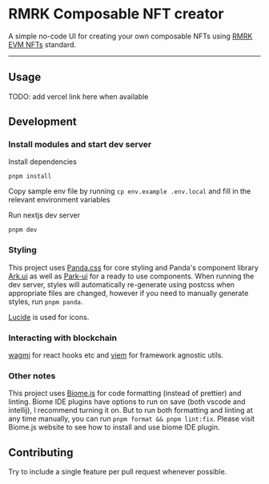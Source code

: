 # RMRK Composable NFT creator

A simple no-code UI for creating your own composable NFTs using [RMRK EVM NFTs](https://evm.rmrk.app) standard.

---


## Usage
TODO: add vercel link here when available


## Development

### Install modules and start dev server

Install dependencies

`pnpm install` 

Copy sample env file by running `cp env.example .env.local` and fill in the relevant environment variables

Run nextjs dev server

`pnpm dev`

### Styling
This project uses [Panda.css](https://panda-css.com) for core styling and Panda's component library [Ark.ui](https://ark-ui.com) as well as [Park-ui](https://park-ui.com/) for a ready to use components. When running the dev server, styles will automatically re-generate using postcss when appropriate files are changed, however if you need to manually generate styles, run `pnpm panda`.

[Lucide](https://lucide.dev/) is used for icons.

### Interacting with blockchain
[wagmi](https://wagmi.sh/) for react hooks etc and [viem](https://viem.sh/) for framework agnostic utils.

### Other notes
This project uses [Biome.js](https://biomejs.dev) for code formatting (instead of prettier) and linting. Biome IDE plugins have options to run on save (both vscode and intellij), I recommend turning it on. But to run both formatting and linting at any time manually, you can run `pnpm format && pnpm lint:fix`. Please visit Biome.js website to see how to install and use biome IDE plugin.


## Contributing

Try to include a single feature per pull request whenever possible.

